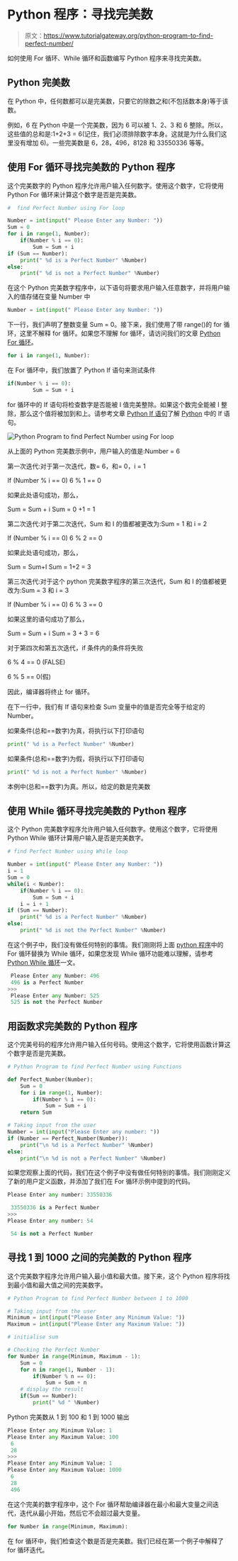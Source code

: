 # Python 程序：寻找完美数

> 原文：<https://www.tutorialgateway.org/python-program-to-find-perfect-number/>

如何使用 For 循环、While 循环和函数编写 Python 程序来寻找完美数。

## Python 完美数

在 Python 中，任何数都可以是完美数，只要它的除数之和(不包括数本身)等于该数。

例如，6 在 Python 中是一个完美数，因为 6 可以被 1、2、3 和 6 整除。所以，这些值的总和是:1+2+3 = 6(记住，我们必须排除数字本身。这就是为什么我们这里没有增加 6)。一些完美数是 6，28，496，8128 和 33550336 等等。

## 使用 For 循环寻找完美数的 Python 程序

这个完美数字的 Python 程序允许用户输入任何数字。使用这个数字，它将使用 Python For 循环来计算这个数字是否是完美数。

```py
#  find Perfect Number using For loop

Number = int(input(" Please Enter any Number: "))
Sum = 0
for i in range(1, Number):
    if(Number % i == 0):
        Sum = Sum + i
if (Sum == Number):
    print(" %d is a Perfect Number" %Number)
else:
    print(" %d is not a Perfect Number" %Number)
```

在这个 Python 完美数字程序中，以下语句将要求用户输入任意数字，并将用户输入的值存储在变量 Number 中

```py
Number = int(input(" Please Enter any Number: "))
```

下一行，我们声明了整数变量 Sum = 0。接下来，我们使用了带 range()的 for 循环，这里不解释 for 循环。如果您不理解 for 循环，请访问我们的文章 [Python For 循环](https://www.tutorialgateway.org/python-for-loop/)。

```py
for i in range(1, Number):
```

在 For 循环中，我们放置了 Python If 语句来测试条件

```py
if(Number % i == 0):
        Sum = Sum + i
```

for 循环中的 If 语句将检查数字是否能被 I 值完美整除。如果这个数完全能被 I 整除，那么这个值将被加到和上。请参考文章 [Python If 语句](https://www.tutorialgateway.org/python-if-statement/)了解 [Python](https://www.tutorialgateway.org/python-tutorial/) 中的 If 语句。

![Python Program to find Perfect Number using For loop](img/2eaf4c677ffb782acaf2f5828d111a9b.png)

从上面的 Python 完美数示例中，用户输入的值是:Number = 6

第一次迭代:对于第一次迭代，数= 6，和= 0，i = 1

If (Number % i == 0)
6 % 1 == 0

如果此处语句成功，那么，

Sum = Sum + i
Sum = 0 +1 = 1

第二次迭代:对于第二次迭代，Sum 和 I 的值都被更改为:Sum = 1 和 i = 2

If (Number % i == 0)
6 % 2 == 0

如果此处语句成功，那么，

Sum = Sum+I
Sum = 1+2 = 3

第三次迭代:对于这个 python 完美数字程序的第三次迭代，Sum 和 I 的值都被更改为:Sum = 3 和 i = 3

If (Number % i == 0)
6 % 3 == 0

如果这里的语句成功了那么，

Sum = Sum + i
Sum = 3 + 3 = 6

对于第四次和第五次迭代，if 条件内的条件将失败

6 % 4 == 0 (FALSE)

6 % 5 == 0(假)

因此，编译器将终止 for 循环。

在下一行中，我们有 If 语句来检查 Sum 变量中的值是否完全等于给定的 Number。

如果条件(总和==数字)为真，将执行以下打印语句

```py
print(" %d is a Perfect Number" %Number)
```

如果条件(总和==数字)为假，将执行以下打印语句

```py
print(" %d is not a Perfect Number" %Number)
```

本例中(总和==数字)为真。所以，给定的数是完美数

## 使用 While 循环寻找完美数的 Python 程序

这个 Python 完美数字程序允许用户输入任何数字。使用这个数字，它将使用 Python While 循环计算用户输入是否是完美数字。

```py
# find Perfect Number using While loop

Number = int(input(" Please Enter any Number: "))
i = 1
Sum = 0
while(i < Number):
    if(Number % i == 0):
        Sum = Sum + i
    i = i + 1
if (Sum == Number):
    print(" %d is a Perfect Number" %Number)
else:
    print(" %d is not the Perfect Number" %Number)
```

在这个例子中，我们没有做任何特别的事情。我们刚刚将上面 [python 程序](https://www.tutorialgateway.org/python-programming-examples/)中的 For 循环替换为 While 循环，如果您发现 While 循环功能难以理解，请参考 [Python While 循环](https://www.tutorialgateway.org/python-while-loop/)一文。

```py
 Please Enter any Number: 496
 496 is a Perfect Number
>>> 
 Please Enter any Number: 525
 525 is not the Perfect Number
```

## 用函数求完美数的 Python 程序

这个完美号码的程序允许用户输入任何号码。使用这个数字，它将使用函数计算这个数字是否是完美数。

```py
# Python Program to find Perfect Number using Functions

def Perfect_Number(Number):
    Sum = 0
    for i in range(1, Number):
        if(Number % i == 0):
            Sum = Sum + i
    return Sum        

# Taking input from the user
Number = int(input("Please Enter any number: "))
if (Number == Perfect_Number(Number)):
    print("\n %d is a Perfect Number" %Number)
else:
    print("\n %d is not a Perfect Number" %Number)
```

如果您观察上面的代码，我们在这个例子中没有做任何特别的事情。我们刚刚定义了新的用户定义函数，并添加了我们在 For 循环示例中提到的代码。

```py
Please Enter any number: 33550336

 33550336 is a Perfect Number
>>> 
Please Enter any number: 54

 54 is not a Perfect Number
```

## 寻找 1 到 1000 之间的完美数的 Python 程序

这个完美数字程序允许用户输入最小值和最大值。接下来，这个 Python 程序将找到最小值和最大值之间的完美数字。

```py
# Python Program to find Perfect Number between 1 to 1000

# Taking input from the user
Minimum = int(input("Please Enter any Minimum Value: "))
Maximum = int(input("Please Enter any Maximum Value: "))

# initialise sum

# Checking the Perfect Number
for Number in range(Minimum, Maximum - 1):
    Sum = 0
    for n in range(1, Number - 1):
        if(Number % n == 0):
            Sum = Sum + n       
    # display the result
    if(Sum == Number):
        print(" %d " %Number)
```

Python 完美数从 1 到 100 和 1 到 1000 输出

```py
Please Enter any Minimum Value: 1
Please Enter any Maximum Value: 100
 6 
 28 
>>> 
Please Enter any Minimum Value: 1
Please Enter any Maximum Value: 1000
 6 
 28 
 496 
```

在这个完美的数字程序中，这个 For 循环帮助编译器在最小和最大变量之间迭代，迭代从最小开始，然后它不会超过最大变量。

```py
for Number in range(Minimum, Maximum):
```

在 for 循环中，我们检查这个数是否是完美数。我们已经在第一个例子中解释了 for 循环迭代。